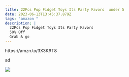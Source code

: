 ```yaml
---
title: 22Pcs Pop Fidget Toys Its Party Favors  under 5
date: 2023-06-13T13:45:37.879Z
tags: "amazon "
description: |
  22Pcs Pop Fidget Toys Its Party Favors 
  50% Off 
  Grab & go
---
```

<!--StartFragment--> https://amzn.to/3X3K9T8
ad 

![](https://m.media-amazon.com/images/I/81p3bYiJE9L._AC_SL1500_.jpg)

<!--EndFragment-->